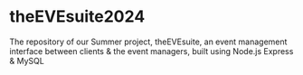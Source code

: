 # theEVEsuite2024
The repository of our Summer project, theEVEsuite, an event management interface between clients &amp; the event managers, built using Node.js Express &amp; MySQL
